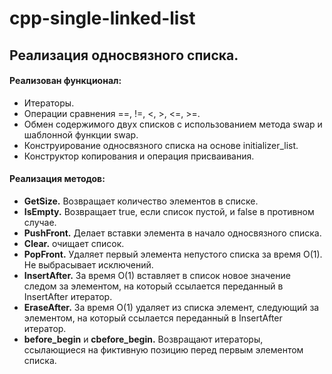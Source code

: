 # cpp-single-linked-list

## Реализация односвязного списка.

#### Реализован функционал:

  * Итераторы.
  * Операции сравнения ==, !=, <, >, <=, >=.
  * Обмен содержимого двух списков с использованием метода swap и шаблонной функции swap.
  * Конструирование односвязного списка на основе initializer_list.
  * Конструктор копирования и операция присваивания.

#### Реализация методов:
  * **GetSize.** Возвращает количество элементов в списке.
  *	**IsEmpty.** Возвращает true, если список пустой, и false в противном случае.
  *	**PushFront.** Делает вставки элемента в начало односвязного списка.
  *	**Clear.** очищает список.
  *	**PopFront.** Удаляет первый элемента непустого списка за время O(1). Не выбрасывает исключений.
  *	**InsertAfter.** За время O(1) вставляет в список новое значение следом за элементом, на который ссылается переданный в InsertAfter итератор.
  *	**EraseAfter.** За время O(1) удаляет из списка элемент, следующий за элементом, на который ссылается переданный в InsertAfter итератор.
  *	**before_begin** и **cbefore_begin.** Возвращают итераторы, ссылающиеся на фиктивную позицию перед первым элементом списка.